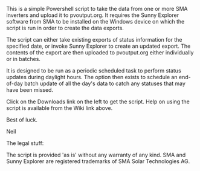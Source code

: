 This is a simple Powershell script to take the data from one or more SMA inverters and upload it to pvoutput.org. It requires the Sunny Explorer software from SMA to be installed on the Windows device on which the script is run in order to create the data exports.

The script can either take existing exports of status information for the specified date, or invoke Sunny Explorer to create an updated export. The contents of the export are then uploaded to pvoutput.org either individually or in batches.

It is designed to be run as a periodic scheduled task to perform status updates during daylight hours. The option then exists to schedule an end-of-day batch update of all the day's data to catch any statuses that may have been missed.

Click on the Downloads link on the left to get the script. Help on using the script is available from the Wiki link above.

Best of luck.

Neil

The legal stuff:

The script is provided 'as is' without any warranty of any kind. SMA and Sunny Explorer are registered trademarks of SMA Solar Technologies AG.